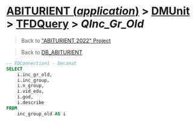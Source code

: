 # [ABITURIENT (*application*)](../../app_abiturient_2022.md) > [DMUnit](../DMUnit.md) > [TFDQuery](TDFQuery.md) > *QInc_Gr_Old*

> Back to ["ABITURIENT 2022" Project](/README.md)

> Back to [DB_ABITURIENT](../../../db/db_abiturient_2022.md)

```sql
-- FDConnection1 - Decanat
SELECT
    i.inc_gr_old,
    i.inc_group,
    i.n_group,
    i.vid_edu,
    i.god,
    i.describe
FROM
    inc_group_old AS i
```